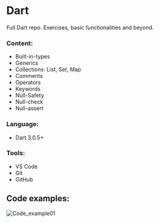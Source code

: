# Dart

Full Dart repo. Exercises, basic functionalities and beyond.

### Content:

- Built-in-types
- Generics
- Collections: List, Set, Map
- Comments
- Operators
- Keywords
- Null-Safety
- Null-check
- Null-assert

### Language:

- Dart 3.0.5+

### Tools:

- VS Code
- Git
- GitHub

## Code examples:
![Code_example01](../dart/docs/img/code.png)
